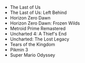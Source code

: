 - The Last of Us
- The Last of Us: Left Behind
- Horizon Zero Dawn
- Horizon Zero Dawn: Frozen Wilds
- Metroid Prime Remastered
- Uncharted 4: A Thief's End
- Uncharted: The Lost Legacy
- Tears of the Kingdom
- Pikmin 3
- Super Mario Odyssey